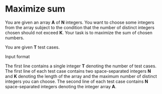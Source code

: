 # Maximize sum
You are given an array **A** of **N** integers. You want to choose some integers from the array subject to the condition that the number of distinct integers chosen should not exceed **K**. Your task is to maximize the sum of chosen numbers. 

You are given **T** test cases.

Input format

The first line contains a single integer **T** denoting the number of test cases.
The first line of each test case contains two space-separated integers **N** and **K** denoting the length of the array and the maximum number of distinct integers you can choose.
The second line of each test case contains **N** space-separated integers denoting the integer array **A**.